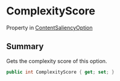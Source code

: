 # ComplexityScore

Property in [ContentSaliencyOption](broken-reference)

## Summary

Gets the complexity score of this option.

```csharp
public int ComplexityScore { get; set; }
```
